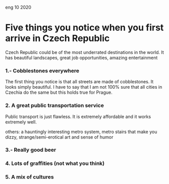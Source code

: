 <permalink>eng</permalink>
<month>10</month>
<year>2020</year>

# Five things you notice when you first arrive in Czech Republic

Czech Republic could be of the most underrated destinations in the world. It has beautiful landscapes, great job opportunities, amazing entertainment 

### 1.- Cobblestones everywhere

The first thing you notice is that all streets are made of cobblestones. It looks simply beautiful. I have to say that I am not 100% sure that all cities in Czechia do the same but this holds true for Prague.

### 2. A great public transportation service

Public transport is just flawless. It is extremely affordable and it works extremely well. 

others: a hauntingly interesting metro system, metro stairs that make you dizzy, strange/semi-erotical art and sense of humor

### 3.- Really good beer



### 4. Lots of graffities (not what you think)



### 5. A mix of cultures







